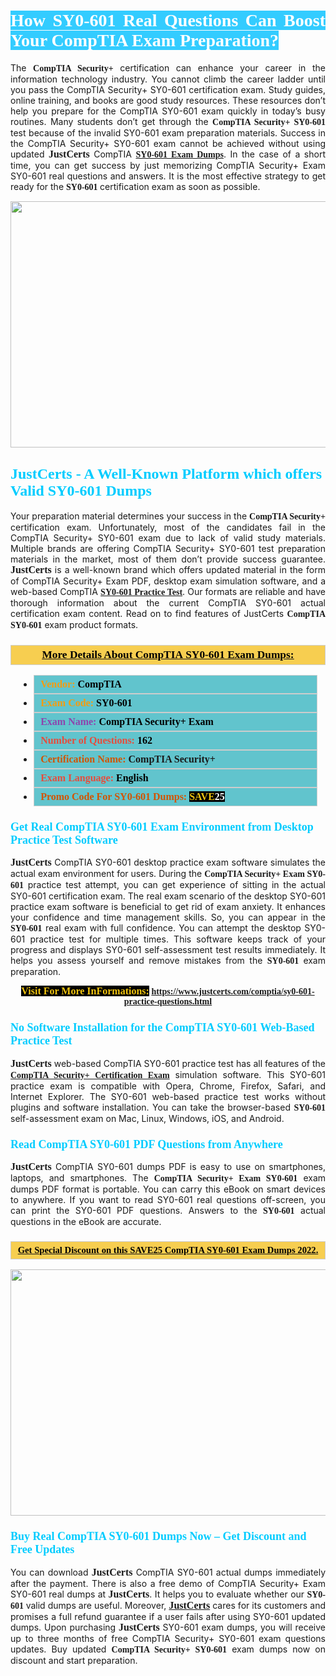 <h1 style="text-align: justify;"><span style="color:#ffffff;"><span style="font-family:Georgia,serif;"><strong><span style="background-color:#33ccff;">How SY0-601 Real Questions Can Boost Your CompTIA Exam Preparation?</span></strong></span></span></h1>

<p style="text-align: justify;">The <span style="font-family:Georgia,serif;"><strong>CompTIA Security+</strong></span> certification can enhance your career in the information technology industry. You cannot climb the career ladder until you pass the CompTIA Security+ SY0-601 certification exam. Study guides, online training, and books are good study resources. These resources don’t help you prepare for the CompTIA SY0-601 exam quickly in today’s busy routines. Many students don’t get through the <span style="font-family:Georgia,serif;"><strong>CompTIA Security+ SY0-601</strong></span> test because of the invalid SY0-601 exam preparation materials. Success in the CompTIA Security+ SY0-601 exam cannot be achieved without using updated <span style="font-size:16px;"><span style="font-family:Georgia,serif;"><strong>JustCerts</strong></span></span> CompTIA <a href="https://www.justcerts.com/comptia/sy0-601-practice-questions.html"><span style="font-family:Georgia,serif;"><strong>SY0-601 Exam Dumps</strong></span></a>. In the case of a short time, you can get success by just memorizing CompTIA Security+ Exam SY0-601 real questions and answers. It is the most effective strategy to get ready for the <span style="font-family:Georgia,serif;"><strong>SY0-601 </strong></span> certification exam as soon as possible.</p>

<p style="text-align: center;"><a href="https://www.justcerts.com/comptia/sy0-601-practice-questions.html"><img alt="" src="https://i.imgur.com/3zmepCe.jpg" style="width: 700px; height: 394px;" /></a></p>

<h2 style="margin-right:0in; margin-left:0in"><span style="color:#00ccff;"><span style="font-family:Georgia,serif;"><strong><span style="font-size:18pt">JustCerts - A Well-Known Platform which offers Valid SY0-601 Dumps</span></strong></span></span></h2>

<p style="text-align: justify;">Your preparation material determines your success in the <span style="font-family:Georgia,serif;"><strong>CompTIA Security+</strong></span> certification exam. Unfortunately, most of the candidates fail in the CompTIA Security+ SY0-601 exam due to lack of valid study materials. Multiple brands are offering CompTIA Security+ SY0-601 test preparation materials in the market, most of them don’t provide success guarantee. <strong><span style="font-size:16px;"><span style="font-family:Georgia,serif;">JustCerts</span></span></strong> is a well-known brand which offers updated material in the form of CompTIA Security+ Exam PDF, desktop exam simulation software, and a web-based CompTIA <a href="https://www.justcerts.com/comptia/sy0-601-practice-questions.html"><span style="font-family:Georgia,serif;"><strong>SY0-601 Practice Test</strong></span></a>. Our formats are reliable and have thorough information about the current CompTIA SY0-601 actual certification exam content. Read on to find features of JustCerts <span style="font-family:Georgia,serif;"><strong>CompTIA SY0-601</strong></span> exam product formats.</p>

<h3 style="background: #f7ce50; border: 1px solid rgb(204, 204, 204); padding: 5px 10px; text-align: center;"><span style="font-family:Georgia,serif;"><u><u><span style="color:#000000;"><span style="font-size:11pt"><span style="line-height:normal"><b><span style="font-size:13.0pt"><span cambria="">More Details About CompTIA SY0-601 Exam Dumps:</span></span></b></span></span></span></u></u></span></h3>

<ul>
	<li style="margin:0cm 10pt">
	<div style="background:#61c4cd; border: 1px solid rgb(204, 204, 204); padding: 5px 10px; text-align: justify;"><span style="font-family:Georgia,serif;"><span style="font-size:11pt"><span style="line-height:normal"><b><span style="font-size:12.0pt"><span new="" roman="" times=""><span style="color:#f39c12;">Vendor:</span> <span style="color:#000000;">CompTIA</span></span></span></b></span></span></span></div>
	</li>
	<li style="margin:0cm 10pt">
	<div style="background: #61c4cd; border: 1px solid rgb(204, 204, 204); padding: 5px 10px; text-align: justify;"><span style="font-family:Georgia,serif;"><span style="font-size:11pt"><span style="line-height:normal"><b><span style="font-size:12.0pt"><span new="" roman="" times=""><span style="color:#f39c12;">Exam Code:</span> <span style="color:#000000;">SY0-601</span></span></span></b></span></span></span></div>
	</li>
	<li style="margin:0cm 10pt">
	<div style="background: #61c4cd; border: 1px solid rgb(204, 204, 204); padding: 5px 10px; text-align: justify;"><span style="font-family:Georgia,serif;"><span style="font-size:11pt"><span style="line-height:normal"><b><span style="font-size:12.0pt"><span new="" roman="" times=""><span style="color:#8e44ad;">Exam Name:</span> <span style="color:#000000;">CompTIA Security+ Exam</span></span></span></b></span></span></span></div>
	</li>
	<li style="margin:0cm 10pt">
	<div style="background: #61c4cd; border: 1px solid rgb(204, 204, 204); padding: 5px 10px;"><span style="font-family:Georgia,serif;"><span style="font-size:11pt"><span style="line-height:normal"><b><span style="font-size:12.0pt"><span new="" roman="" times=""><span style="color:#e74c3c;">Number of Questions:</span><span style="color:#000000;"><span style="color:#f1c40f;"> </span>162</span></span></span></b></span></span></span></div>
	</li>
	<li style="margin:0cm 10pt">
	<div style="background: #61c4cd; border: 1px solid rgb(204, 204, 204); padding: 5px 10px; text-align: justify;"><span style="font-family:Georgia,serif;"><span style="font-size:11pt"><span style="line-height:normal"><b><span style="font-size:12.0pt"><span new="" roman="" times=""><span style="color:#d35400;">Certification Name:</span> CompTIA Security+</span></span></b></span></span></span></div>
	</li>
	<li style="margin:0cm 10pt">
	<div style="background: #61c4cd; border: 1px solid rgb(204, 204, 204); padding: 5px 10px; text-align: justify;"><span style="font-family:Georgia,serif;"><span style="font-size:11pt"><span style="line-height:normal"><b><span style="font-size:12.0pt"><span new="" roman="" times=""><span style="color:#e74c3c;">Exam Language:</span> <span style="color:#000000;">English</span></span></span></b></span></span></span></div>
	</li>
	<li style="margin:0cm 10pt">
	<div style="background: #61c4cd; border: 1px solid rgb(204, 204, 204); padding: 5px 10px;"><span style="font-family:Georgia,serif;"><span style="font-size:11pt"><span style="line-height:normal"><b><span style="font-size:12.0pt"><span new="" roman="" times=""><span style="color:#d35400;">Promo Code For SY0-601 Dumps:</span><span style="color:#f1c40f;"> <span style="background-color:#000000;">SAVE</span></span><span style="color:#ffffff;"><span style="background-color:#000000;">25</span></span></span></span></b></span></span></span></div>
	</li>
</ul>

<h3 style="margin-right:0in; margin-left:0in"><span style="color:#00ccff;"><span style="font-family:Georgia,serif;"><strong><span style="font-size:13.5pt">Get Real CompTIA SY0-601 Exam Environment from Desktop Practice Test Software</span></strong></span></span></h3>

<p style="text-align: justify;"><span style="font-size:16px;"><span style="font-family:Georgia,serif;"><strong>JustCerts</strong></span></span> CompTIA SY0-601 desktop practice exam software simulates the actual exam environment for users. During the <span style="font-family:Georgia,serif;"><strong>CompTIA Security+ Exam SY0-601</strong></span> practice test attempt, you can get experience of sitting in the actual SY0-601 certification exam. The real exam scenario of the desktop SY0-601 practice exam software is beneficial to get rid of exam anxiety. It enhances your confidence and time management skills. So, you can appear in the <span style="font-family:Georgia,serif;"><strong> SY0-601</strong></span> real exam with full confidence. You can attempt the desktop SY0-601 practice test for multiple times. This software keeps track of your progress and displays SY0-601 self-assessment test results immediately. It helps you assess yourself and remove mistakes from the <span style="font-family:Georgia,serif;"><strong>SY0-601 </strong></span> exam preparation.</p>

<p style="text-align: center;"><span style="font-family:Georgia,serif;"><strong><span style="font-size:16px;"><span style="color:#f1c40f;"><span style="background-color:#000000;">Visit For More InFormations:</span></span></span> <a href="https://www.justcerts.com/comptia/sy0-601-practice-questions.html">https://www.justcerts.com/comptia/sy0-601-practice-questions.html</a></strong></span></p>

<h3 style="margin-right:0in; margin-left:0in"><span style="color:#00ccff;"><span style="font-family:Georgia,serif;"><strong><span style="font-size:13.5pt">No Software Installation for the CompTIA SY0-601 Web-Based Practice Test</span></strong></span></span></h3>

<p style="text-align: justify;"><span style="font-size:16px;"><span style="font-family:Georgia,serif;"><strong>JustCerts</strong></span></span> web-based CompTIA SY0-601 practice test has all features of the <a href="https://www.justcerts.com/comptia/comptia-security-certification-exams.html"><span style="font-family:Georgia,serif;"><strong>CompTIA Security+ Certification Exam</strong></span></a> simulation software. This SY0-601 practice exam is compatible with Opera, Chrome, Firefox, Safari, and Internet Explorer. The SY0-601 web-based practice test works without plugins and software installation. You can take the browser-based <span style="font-family:Georgia,serif;"><strong> SY0-601</strong></span> self-assessment exam on Mac, Linux, Windows, iOS, and Android.</p>

<h3 style="margin-right:0in; margin-left:0in"><span style="color:#00ccff;"><span style="font-family:Georgia,serif;"><strong><span style="font-size:13.5pt">Read CompTIA SY0-601 PDF Questions from Anywhere</span></strong></span></span></h3>

<p style="text-align: justify;"><span style="font-size:16px;"><span style="font-family:Georgia,serif;"><strong>JustCerts</strong></span></span> CompTIA SY0-601 dumps PDF is easy to use on smartphones, laptops, and smartphones. The <span style="font-family:Georgia,serif;"><strong>CompTIA Security+ Exam SY0-601</strong></span> exam dumps PDF format is portable. You can carry this eBook on smart devices to anywhere. If you want to read SY0-601 real questions off-screen, you can print the SY0-601 PDF questions. Answers to the <span style="font-family:Georgia,serif;"><strong> SY0-601</strong></span> actual questions in the eBook are accurate.</p>

<h3 style="background: rgb(247, 206, 80); border: 1px solid rgb(204, 204, 204); padding: 5px 10px; text-align: center;"><span style="font-family:Georgia,serif;"><u><span style="color:#000000;"><span style="font-size:11pt;"><span style="line-height:normal;"><b><span cambria="">Get Special Discount on this SAVE25 CompTIA SY0-601 Exam Dumps 2022.</span></b></span></span></span></u></span></h3>

<p style="text-align: center;"><a href="https://www.justcerts.com/comptia/sy0-601-practice-questions.html"><img alt="" src="https://i.imgur.com/fQyYzMS.jpg" style="width: 700px; height: 394px;" /></a></p>

<h3 style="margin-right:0in; margin-left:0in"><span style="color:#00ccff;"><span style="font-family:Georgia,serif;"><strong><span style="font-size:13.5pt">Buy Real CompTIA SY0-601 Dumps Now – Get Discount and Free Updates</span></strong></span></span></h3>

<p style="text-align: justify;">You can download <span style="font-size:16px;"><span style="font-family:Georgia,serif;"><strong>JustCerts</strong></span></span> CompTIA SY0-601 actual dumps immediately after the payment. There is also a free demo of CompTIA Security+ Exam SY0-601 real dumps at <span style="font-size:16px;"><span style="font-family:Georgia,serif;"><strong>JustCerts</strong></span></span>. It helps you to evaluate whether our <span style="font-family:Georgia,serif;"><strong>SY0-601 </strong></span> valid dumps are useful. Moreover, <a href="https://www.justcerts.com/"><span style="font-family:Georgia,serif;"><span style="font-size:16px;"><strong>JustCerts</strong></span></span></a> cares for its customers and promises a full refund guarantee if a user fails after using SY0-601 updated dumps. Upon purchasing <span style="font-size:16px;"><span style="font-family:Georgia,serif;"><strong>JustCerts</strong></span></span> SY0-601 exam dumps, you will receive up to three months of free CompTIA Security+ SY0-601 exam questions updates. Buy updated <span style="font-family:Georgia,serif;"><strong>CompTIA Security+ SY0-601</strong></span> exam dumps now on discount and start preparation.</p>
